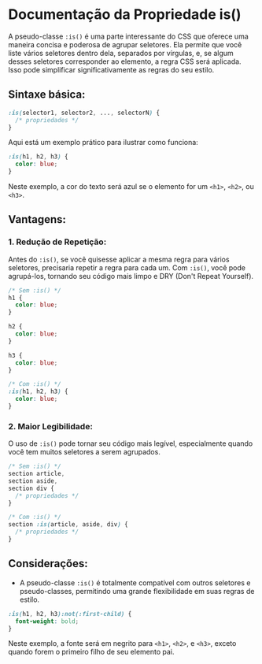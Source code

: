 # Documentação da Propriedade is()

A pseudo-classe `:is()` é uma parte interessante do CSS que oferece uma maneira concisa e poderosa de agrupar seletores. Ela permite que você liste vários seletores dentro dela, separados por vírgulas, e, se algum desses seletores corresponder ao elemento, a regra CSS será aplicada. Isso pode simplificar significativamente as regras do seu estilo.

## Sintaxe básica:

```css
:is(selector1, selector2, ..., selectorN) {
  /* propriedades */
}
```

Aqui está um exemplo prático para ilustrar como funciona:

```css
:is(h1, h2, h3) {
  color: blue;
}
```

Neste exemplo, a cor do texto será azul se o elemento for um `<h1>`, `<h2>`, ou `<h3>`.

## Vantagens:

### 1. Redução de Repetição:
Antes do `:is()`, se você quisesse aplicar a mesma regra para vários seletores, precisaria repetir a regra para cada um. Com `:is()`, você pode agrupá-los, tornando seu código mais limpo e DRY (Don't Repeat Yourself).

```css
/* Sem :is() */
h1 {
  color: blue;
}

h2 {
  color: blue;
}

h3 {
  color: blue;
}

/* Com :is() */
:is(h1, h2, h3) {
  color: blue;
}
```

### 2. Maior Legibilidade:
O uso de `:is()` pode tornar seu código mais legível, especialmente quando você tem muitos seletores a serem agrupados.

```css
/* Sem :is() */
section article,
section aside,
section div {
  /* propriedades */
}

/* Com :is() */
section :is(article, aside, div) {
  /* propriedades */
}
```

## Considerações:

- A pseudo-classe `:is()` é totalmente compatível com outros seletores e pseudo-classes, permitindo uma grande flexibilidade em suas regras de estilo.

```css
:is(h1, h2, h3):not(:first-child) {
  font-weight: bold;
}
```

Neste exemplo, a fonte será em negrito para `<h1>`, `<h2>`, e `<h3>`, exceto quando forem o primeiro filho de seu elemento pai.